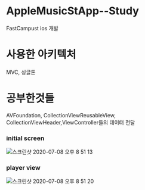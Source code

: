 # AppleMusicStApp--Study
FastCampust ios 개발

# 사용한 아키텍처 
MVC, 싱글톤 

# 공부한것들 
AVFoundation, CollectionViewReusableView, CollectionViewHeader,ViewController들의 데이터 전달 


### initial screen
![스크린샷 2020-07-08 오후 8 51 13](https://user-images.githubusercontent.com/48856104/86915443-f46a9880-c15c-11ea-9d69-7d65a9b1dd5b.png)

### player view 
![스크린샷 2020-07-08 오후 8 51 20](https://user-images.githubusercontent.com/48856104/86915537-18c67500-c15d-11ea-8ad5-7765cde93b92.png)

